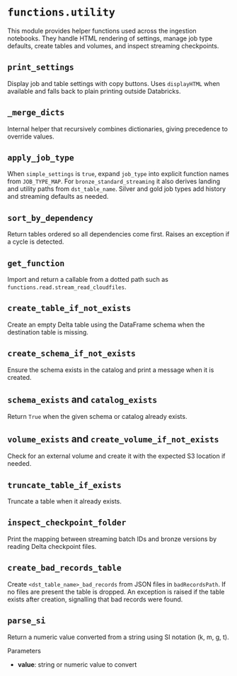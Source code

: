 # `functions.utility`

This module provides helper functions used across the ingestion notebooks. They handle HTML rendering of settings, manage job type defaults, create tables and volumes, and inspect streaming checkpoints.

## `print_settings`

Display job and table settings with copy buttons. Uses `displayHTML` when available and falls back to plain printing outside Databricks.

## `_merge_dicts`

Internal helper that recursively combines dictionaries, giving precedence to override values.

## `apply_job_type`

When `simple_settings` is `true`, expand `job_type` into explicit function names from `JOB_TYPE_MAP`. For `bronze_standard_streaming` it also derives landing and utility paths from `dst_table_name`. Silver and gold job types add history and streaming defaults as needed.

## `sort_by_dependency`

Return tables ordered so all dependencies come first. Raises an exception if a cycle is detected.

## `get_function`

Import and return a callable from a dotted path such as `functions.read.stream_read_cloudfiles`.

## `create_table_if_not_exists`

Create an empty Delta table using the DataFrame schema when the destination table is missing.

## `create_schema_if_not_exists`

Ensure the schema exists in the catalog and print a message when it is created.

## `schema_exists` and `catalog_exists`

Return `True` when the given schema or catalog already exists.

## `volume_exists` and `create_volume_if_not_exists`

Check for an external volume and create it with the expected S3 location if needed.

## `truncate_table_if_exists`

Truncate a table when it already exists.

## `inspect_checkpoint_folder`

Print the mapping between streaming batch IDs and bronze versions by reading Delta checkpoint files.

## `create_bad_records_table`

Create `<dst_table_name>_bad_records` from JSON files in `badRecordsPath`. If no files are present the table is dropped. An exception is raised if the table exists after creation, signalling that bad records were found.

## `parse_si`

Return a numeric value converted from a string using SI notation (k, m, g, t).

Parameters
- **value**: string or numeric value to convert

